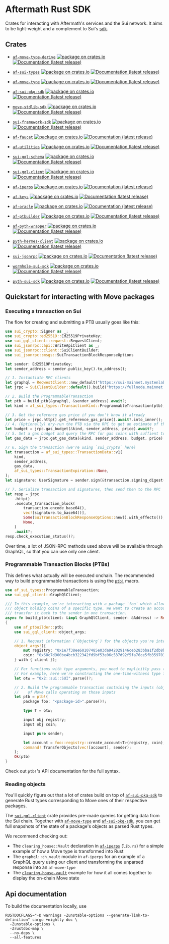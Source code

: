 # Aftermath Rust SDK

Crates for interacting with Aftermath's services and the Sui network. It aims to be light-weight and a complement to Sui's [sdk](https://github.com/MystenLabs/sui).

## Crates

- [`af-move-type-derive`](crates/af-move-type-derive)
    [![package on crates.io](https://img.shields.io/crates/v/af-move-type-derive)](https://crates.io/crates/af-move-type-derive)
    [![Documentation (latest release)](https://img.shields.io/badge/docs-latest-brightgreen)](https://docs.rs/af-move-type-derive)

- [`af-sui-types`](crates/af-sui-types)
    [![package on crates.io](https://img.shields.io/crates/v/af-sui-types)](https://crates.io/crates/af-sui-types)
    [![Documentation (latest release)](https://img.shields.io/badge/docs-latest-brightgreen)](https://docs.rs/af-sui-types)

- [`af-move-type`](crates/af-move-type)
    [![package on crates.io](https://img.shields.io/crates/v/af-move-type)](https://crates.io/crates/af-move-type)
    [![Documentation (latest release)](https://img.shields.io/badge/docs-latest-brightgreen)](https://docs.rs/af-move-type)

- [`af-sui-pkg-sdk`](crates/af-sui-pkg-sdk)
    [![package on crates.io](https://img.shields.io/crates/v/af-sui-pkg-sdk)](https://crates.io/crates/af-sui-pkg-sdk)
    [![Documentation (latest release)](https://img.shields.io/badge/docs-latest-brightgreen)](https://docs.rs/af-sui-pkg-sdk)

- [`move-stdlib-sdk`](crates/move-stdlib-sdk)
    [![package on crates.io](https://img.shields.io/crates/v/move-stdlib-sdk)](https://crates.io/crates/move-stdlib-sdk)
    [![Documentation (latest release)](https://img.shields.io/badge/docs-latest-brightgreen)](https://docs.rs/move-stdlib-sdk)

- [`sui-framework-sdk`](crates/sui-framework-sdk)
    [![package on crates.io](https://img.shields.io/crates/v/sui-framework-sdk)](https://crates.io/crates/sui-framework-sdk)
    [![Documentation (latest release)](https://img.shields.io/badge/docs-latest-brightgreen)](https://docs.rs/sui-framework-sdk)

- [`af-faucet`](crates/af-faucet)
    [![package on crates.io](https://img.shields.io/crates/v/af-faucet)](https://crates.io/crates/af-faucet)
    [![Documentation (latest release)](https://img.shields.io/badge/docs-latest-brightgreen)](https://docs.rs/af-faucet)

- [`af-utilities`](crates/af-utilities)
    [![package on crates.io](https://img.shields.io/crates/v/af-utilities)](https://crates.io/crates/af-utilities)
    [![Documentation (latest release)](https://img.shields.io/badge/docs-latest-brightgreen)](https://docs.rs/af-utilities)

- [`sui-gql-schema`](crates/sui-gql-schema)
    [![package on crates.io](https://img.shields.io/crates/v/sui-gql-schema)](https://crates.io/crates/sui-gql-schema)
    [![Documentation (latest release)](https://img.shields.io/badge/docs-latest-brightgreen)](https://docs.rs/sui-gql-schema)

- [`sui-gql-client`](crates/sui-gql-client)
    [![package on crates.io](https://img.shields.io/crates/v/sui-gql-client)](https://crates.io/crates/sui-gql-client)
    [![Documentation (latest release)](https://img.shields.io/badge/docs-latest-brightgreen)](https://docs.rs/sui-gql-client)

- [`af-iperps`](crates/af-iperps)
    [![package on crates.io](https://img.shields.io/crates/v/af-iperps)](https://crates.io/crates/af-iperps)
    [![Documentation (latest release)](https://img.shields.io/badge/docs-latest-brightgreen)](https://docs.rs/af-iperps)

- [`af-keys`](crates/af-keys)
    [![package on crates.io](https://img.shields.io/crates/v/af-keys)](https://crates.io/crates/af-keys)
    [![Documentation (latest release)](https://img.shields.io/badge/docs-latest-brightgreen)](https://docs.rs/af-keys)

- [`af-oracle`](crates/af-oracle)
    [![package on crates.io](https://img.shields.io/crates/v/af-oracle)](https://crates.io/crates/af-oracle)
    [![Documentation (latest release)](https://img.shields.io/badge/docs-latest-brightgreen)](https://docs.rs/af-oracle)

- [`af-ptbuilder`](crates/af-ptbuilder)
    [![package on crates.io](https://img.shields.io/crates/v/af-ptbuilder)](https://crates.io/crates/af-ptbuilder)
    [![Documentation (latest release)](https://img.shields.io/badge/docs-latest-brightgreen)](https://docs.rs/af-ptbuilder)

- [`af-pyth-wrapper`](crates/af-pyth-wrapper)
    [![package on crates.io](https://img.shields.io/crates/v/af-pyth-wrapper)](https://crates.io/crates/af-pyth-wrapper)
    [![Documentation (latest release)](https://img.shields.io/badge/docs-latest-brightgreen)](https://docs.rs/af-pyth-wrapper)

- [`pyth-hermes-client`](crates/pyth-hermes-client)
    [![package on crates.io](https://img.shields.io/crates/v/pyth-hermes-client)](https://crates.io/crates/pyth-hermes-client)
    [![Documentation (latest release)](https://img.shields.io/badge/docs-latest-brightgreen)](https://docs.rs/pyth-hermes-client)

- [`sui-jsonrpc`](crates/sui-jsonrpc)
    [![package on crates.io](https://img.shields.io/crates/v/sui-jsonrpc)](https://crates.io/crates/sui-jsonrpc)
    [![Documentation (latest release)](https://img.shields.io/badge/docs-latest-brightgreen)](https://docs.rs/sui-jsonrpc)

- [`wormhole-sui-sdk`](crates/wormhole-sui-sdk)
    [![package on crates.io](https://img.shields.io/crates/v/wormhole-sui-sdk)](https://crates.io/crates/wormhole-sui-sdk)
    [![Documentation (latest release)](https://img.shields.io/badge/docs-latest-brightgreen)](https://docs.rs/wormhole-sui-sdk)

- [`pyth-sui-sdk`](crates/pyth-sui-sdk)
    [![package on crates.io](https://img.shields.io/crates/v/pyth-sui-sdk)](https://crates.io/crates/pyth-sui-sdk)
    [![Documentation (latest release)](https://img.shields.io/badge/docs-latest-brightgreen)](https://docs.rs/pyth-sui-sdk)


## Quickstart for interacting with Move packages

### Executing a transaction on Sui

The flow for creating and submitting a PTB usually goes like this:
```rust
use sui_crypto::Signer as _;
use sui_crypto::ed25519::Ed25519PrivateKey;
use sui_gql_client::reqwest::ReqwestClient;
use sui_jsonrpc::api::WriteApiClient as _;
use sui_jsonrpc::client::SuiClientBuilder;
use sui_jsonrpc::msgs::SuiTransactionBlockResponseOptions

let sender: Ed25519PrivateKey;
let sender_address = sender.public_key().to_address();

// 1. Instantiate RPC clients
let graphql = ReqwestClient::new_default("https://sui-mainnet.mystenlabs.com/graphql");
let jrpc = SuiClientBuilder::default().build("https://fullnode.mainnet.sui.io:443").await?;

// 2. Build the ProgrammableTransaction
let ptb = build_ptb(&graphql, &sender_address).await?;
let kind = af_sui_types::TransactionKind::ProgrammableTransaction(ptb);

// 3. Get the reference gas price if you don't know it already
let price = jrpc.http().get_reference_gas_price().await?.into_inner();
// 4. (Optionally) dry-run the PTB via the RPC to get an estimate of the gas budget necessary
let budget = jrpc.gas_budget(&kind, sender_address, price).await?;
// 5. Set a gas budget and query the RPC for gas coins with suffient total balance
let gas_data = jrpc.get_gas_data(&kind, sender_address, budget, price).await?;

// 6. Sign the transaction (we're using `sui_crypto` here)
let transaction = af_sui_types::TransactionData::v1(
    kind,
    sender_address,
    gas_data,
    af_sui_types::TransactionExpiration::None,
);
let signature: UserSignature = sender.sign(&transaction.signing_digest());

// 7. Serialize transaction and signatures, then send then to the RPC
let resp = jrpc
    .http()
    .execute_transaction_block(
        transaction.encode_base64(),
        vec![signature.to_base64()],
        Some(SuiTransactionBlockResponseOptions::new().with_effects()),
        None,
    )
    .await?;
resp.check_execution_status()?;
```

Over time, a lot of JSON-RPC methods used above will be available through GraphQL, so that you can use only one client.

### Programmable Transaction Blocks (PTBs)

This defines what actually will be executed onchain. The recommended way to build programmable transactions is using the [`ptb!`](./crates/af-ptbuilder/src/sui/lib.rs) macro. 

```rust
use af_sui_types::ProgrammableTransaction;
use sui_gql_client::GraphQlClient;

/// In this example, we're interacting with a package `foo` which allows us to create and account
/// object holding coins of a specific type. We want to create an account for `SUI` coins and
/// transfer it back to the sender in one transaction.
async fn build_ptb(client: &impl GraphQlClient, sender: &Address) -> Result<ProgrammableTransaction>
{
    use af_ptbuilder::ptb;
    use sui_gql_client::object_args;

    // 1. Request information (`ObjectArg`) for the objects you're interacting with from the RPC
    object_args!({
        mut registry: "0x1e7f38ee60107485e03da942029146ceb283bba1f2db8b8ad305739f42b5ef36".parse()?,
        coin: "0x68c7d900be4bcb322342fd9bf53e06c537d92f5fa76ce5fb359703fa45beccdb".parse()?,
    } with { client });

    // For functions with type arguments, you need to explicitly pass them
    // For example, here we're constructing the one-time-witness type for SUI coins.
    let otw = "0x2::sui::SUI".parse()?;

    // 2. Build the programmable transaction containing the inputs (objects/values) and the sequence
    //    of Move calls operating on those inputs
    let ptb = ptb!(
        package foo: "<package-id>".parse()?;

        type T = otw;

        input obj registry;
        input obj coin;

        input pure sender;

        let account = foo::registry::create_account<T>(registry, coin);
        command! TransferObjects(vec![account], sender);
    );
    Ok(ptb)
}
```

Check out `ptb!`'s API documentation for the full syntax.


### Reading objects

You'll quickly figure out that a lot of crates build on top of [`af-sui-pkg-sdk`] to generate Rust types corresponding to Move ones of their respective packages.

The [`sui-gql-client`] crate provides pre-made queries for getting data from the Sui chain. Together with [`af-move-type`] and [`af-sui-pkg-sdk`], you can get full snapshots of the state of a package's objects as parsed Rust types.

We recommend checking out:
- The `clearing_house::Vault` declaration in [`af-iperps`] (`lib.rs`) for a simple example of how a Move type is transformed into Rust
- The `graphql::ch_vault` module in `af-iperps` for an example of a GraphQL query using our client and transforming the unparsed response into an `af-move-type`
- The [`clearing-house-vault`](./crates/af-iperps/examples/clearing_house_vault.rs) example for how it all comes together to display the on-chain Move state


[`af-iperps`]: ./crates/af-iperps
[`af-move-type`]: ./crates/af-move-type
[`af-sui-pkg-sdk`]: ./crates/af-sui-pkg-sdk
[`sui-gql-client`]: ./crates/sui-gql-client

## Api documentation

To build the documentation locally, use
```
RUSTDOCFLAGS="-D warnings -Zunstable-options --generate-link-to-definition" cargo +nightly doc \
  -Zunstable-options \
  -Zrustdoc-map \
  --no-deps \
  --all-features
```
